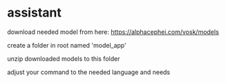 # assistant

download needed model from here:
https://alphacephei.com/vosk/models

create a folder in root named 'model_app'

unzip downloaded models to this folder

adjust your command to the needed language and needs